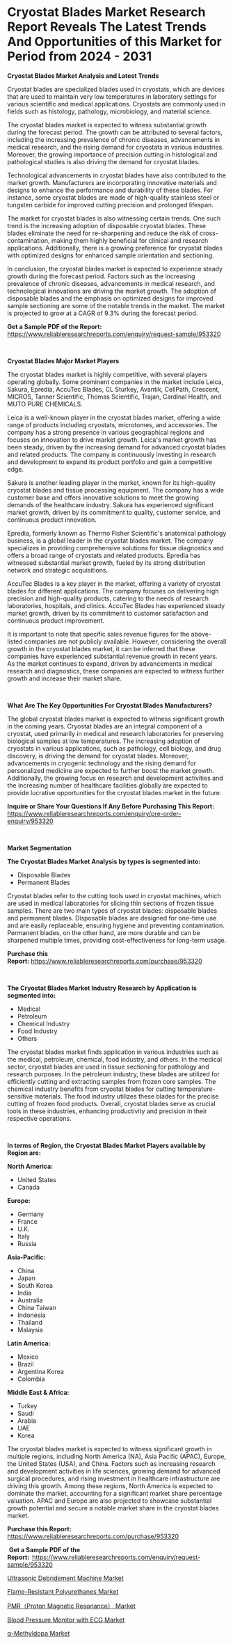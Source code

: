 <p><h1>Cryostat Blades Market Research Report Reveals The Latest Trends And Opportunities of this Market for Period from 2024 - 2031</h1></p><p><strong>Cryostat Blades Market Analysis and Latest Trends</strong></p>
<p><p>Cryostat blades are specialized blades used in cryostats, which are devices that are used to maintain very low temperatures in laboratory settings for various scientific and medical applications. Cryostats are commonly used in fields such as histology, pathology, microbiology, and material science.</p><p>The cryostat blades market is expected to witness substantial growth during the forecast period. The growth can be attributed to several factors, including the increasing prevalence of chronic diseases, advancements in medical research, and the rising demand for cryostats in various industries. Moreover, the growing importance of precision cutting in histological and pathological studies is also driving the demand for cryostat blades.</p><p>Technological advancements in cryostat blades have also contributed to the market growth. Manufacturers are incorporating innovative materials and designs to enhance the performance and durability of these blades. For instance, some cryostat blades are made of high-quality stainless steel or tungsten carbide for improved cutting precision and prolonged lifespan.</p><p>The market for cryostat blades is also witnessing certain trends. One such trend is the increasing adoption of disposable cryostat blades. These blades eliminate the need for re-sharpening and reduce the risk of cross-contamination, making them highly beneficial for clinical and research applications. Additionally, there is a growing preference for cryostat blades with optimized designs for enhanced sample orientation and sectioning.</p><p>In conclusion, the cryostat blades market is expected to experience steady growth during the forecast period. Factors such as the increasing prevalence of chronic diseases, advancements in medical research, and technological innovations are driving the market growth. The adoption of disposable blades and the emphasis on optimized designs for improved sample sectioning are some of the notable trends in the market. The market is projected to grow at a CAGR of 9.3% during the forecast period.</p></p>
<p><strong>Get a Sample PDF of the Report:&nbsp;</strong> <a href="https://www.reliableresearchreports.com/enquiry/request-sample/953320">https://www.reliableresearchreports.com/enquiry/request-sample/953320</a></p>
<p>&nbsp;</p>
<p><strong>Cryostat Blades Major Market Players</strong></p>
<p><p>The cryostat blades market is highly competitive, with several players operating globally. Some prominent companies in the market include Leica, Sakura, Epredia, AccuTec Blades, CL Sturkey, Avantik, CellPath, Crescent, MICROS, Tanner Scientific, Thomas Scientific, Trajan, Cardinal Health, and MUTO PURE CHEMICALS. </p><p>Leica is a well-known player in the cryostat blades market, offering a wide range of products including cryostats, microtomes, and accessories. The company has a strong presence in various geographical regions and focuses on innovation to drive market growth. Leica's market growth has been steady, driven by the increasing demand for advanced cryostat blades and related products. The company is continuously investing in research and development to expand its product portfolio and gain a competitive edge.</p><p>Sakura is another leading player in the market, known for its high-quality cryostat blades and tissue processing equipment. The company has a wide customer base and offers innovative solutions to meet the growing demands of the healthcare industry. Sakura has experienced significant market growth, driven by its commitment to quality, customer service, and continuous product innovation.</p><p>Epredia, formerly known as Thermo Fisher Scientific's anatomical pathology business, is a global leader in the cryostat blades market. The company specializes in providing comprehensive solutions for tissue diagnostics and offers a broad range of cryostats and related products. Epredia has witnessed substantial market growth, fueled by its strong distribution network and strategic acquisitions.</p><p>AccuTec Blades is a key player in the market, offering a variety of cryostat blades for different applications. The company focuses on delivering high precision and high-quality products, catering to the needs of research laboratories, hospitals, and clinics. AccuTec Blades has experienced steady market growth, driven by its commitment to customer satisfaction and continuous product improvement.</p><p>It is important to note that specific sales revenue figures for the above-listed companies are not publicly available. However, considering the overall growth in the cryostat blades market, it can be inferred that these companies have experienced substantial revenue growth in recent years. As the market continues to expand, driven by advancements in medical research and diagnostics, these companies are expected to witness further growth and increase their market share.</p></p>
<p>&nbsp;</p>
<p><strong>What Are The Key Opportunities For Cryostat Blades Manufacturers?</strong></p>
<p><p>The global cryostat blades market is expected to witness significant growth in the coming years. Cryostat blades are an integral component of a cryostat, used primarily in medical and research laboratories for preserving biological samples at low temperatures. The increasing adoption of cryostats in various applications, such as pathology, cell biology, and drug discovery, is driving the demand for cryostat blades. Moreover, advancements in cryogenic technology and the rising demand for personalized medicine are expected to further boost the market growth. Additionally, the growing focus on research and development activities and the increasing number of healthcare facilities globally are expected to provide lucrative opportunities for the cryostat blades market in the future.</p></p>
<p><strong>Inquire or Share Your Questions If Any Before Purchasing This Report:</strong> <a href="https://www.reliableresearchreports.com/enquiry/pre-order-enquiry/953320">https://www.reliableresearchreports.com/enquiry/pre-order-enquiry/953320</a></p>
<p>&nbsp;</p>
<p><strong>Market Segmentation</strong></p>
<p><strong>The Cryostat Blades Market Analysis by types is segmented into:</strong></p>
<p><ul><li>Disposable Blades</li><li>Permanent Blades</li></ul></p>
<p><p>Cryostat blades refer to the cutting tools used in cryostat machines, which are used in medical laboratories for slicing thin sections of frozen tissue samples. There are two main types of cryostat blades: disposable blades and permanent blades. Disposable blades are designed for one-time use and are easily replaceable, ensuring hygiene and preventing contamination. Permanent blades, on the other hand, are more durable and can be sharpened multiple times, providing cost-effectiveness for long-term usage.</p></p>
<p><strong>Purchase this Report:&nbsp;</strong><a href="https://www.reliableresearchreports.com/purchase/953320">https://www.reliableresearchreports.com/purchase/953320</a></p>
<p>&nbsp;</p>
<p><strong>The Cryostat Blades Market Industry Research by Application is segmented into:</strong></p>
<p><ul><li>Medical</li><li>Petroleum</li><li>Chemical Industry</li><li>Food Industry</li><li>Others</li></ul></p>
<p><p>The cryostat blades market finds application in various industries such as the medical, petroleum, chemical, food industry, and others. In the medical sector, cryostat blades are used in tissue sectioning for pathology and research purposes. In the petroleum industry, these blades are utilized for efficiently cutting and extracting samples from frozen core samples. The chemical industry benefits from cryostat blades for cutting temperature-sensitive materials. The food industry utilizes these blades for the precise cutting of frozen food products. Overall, cryostat blades serve as crucial tools in these industries, enhancing productivity and precision in their respective operations.</p></p>
<p>&nbsp;</p>
<p><strong>In terms of Region, the Cryostat Blades Market Players available by Region are:</strong></p>
<p>
    <p> <strong> North America: </strong>
        <ul>
            <li>United States</li>
            <li>Canada</li>
        </ul>
        </p> 
    <p> <strong> Europe: </strong>
        <ul>
            <li>Germany</li>
            <li>France</li>
            <li>U.K.</li>
            <li>Italy</li>
            <li>Russia</li>
        </ul>
        </p> 
    <p> <strong> Asia-Pacific: </strong>
        <ul>
            <li>China</li>
            <li>Japan</li>
            <li>South Korea</li>
            <li>India</li>
            <li>Australia</li>
            <li>China Taiwan</li>
            <li>Indonesia</li>
            <li>Thailand</li>
            <li>Malaysia</li>
        </ul>
        </p> 
    <p> <strong> Latin America: </strong>
        <ul>
            <li>Mexico</li>
            <li>Brazil</li>
            <li>Argentina Korea</li>
            <li>Colombia</li>
        </ul>
        </p> 
    <p> <strong> Middle East & Africa: </strong>
        <ul>
            <li>Turkey</li>
            <li>Saudi</li>
            <li>Arabia</li>
            <li>UAE</li>
            <li>Korea</li>
        </ul>
    </p>
    </p>
<p><p>The cryostat blades market is expected to witness significant growth in multiple regions, including North America (NA), Asia Pacific (APAC), Europe, the United States (USA), and China. Factors such as increasing research and development activities in life sciences, growing demand for advanced surgical procedures, and rising investment in healthcare infrastructure are driving this growth. Among these regions, North America is expected to dominate the market, accounting for a significant market share percentage valuation. APAC and Europe are also projected to showcase substantial growth potential and secure a notable market share in the cryostat blades market.</p></p>
<p><strong>Purchase this Report: </strong><a href="https://www.reliableresearchreports.com/purchase/953320">https://www.reliableresearchreports.com/purchase/953320</a></p>
<p>&nbsp;<strong>Get a Sample PDF of the Report:&nbsp;&nbsp;</strong><a href="https://www.reliableresearchreports.com/enquiry/request-sample/953320">https://www.reliableresearchreports.com/enquiry/request-sample/953320</a></p>
<p><strong></strong></p>
<p><p><a href="https://github.com/YashRP12/Market-Research-Report-List-2/blob/main/ultrasonic-debridement-machine-market.md">Ultrasonic Debridement Machine Market</a></p><p><a href="https://www.linkedin.com/pulse/flame-resistant-polyurethanes-market-insights-players-forecast-58cre?trackingId=kRyqerdXT8OGwWbuPUnkQw%3D%3D">Flame-Resistant Polyurethanes Market</a></p><p><a href="https://www.linkedin.com/pulse/insights-pmrproton-magnetic-resonance-market-size-analysing-g54we?trackingId=j1vwa1VvQa%2B18B59oopJyA%3D%3D">PMR（Proton Magnetic Resonance） Market</a></p><p><a href="https://github.com/Chiragrp24/Market-Research-Report-List-2/blob/main/blood-pressure-monitor-with-ecg-market.md">Blood Pressure Monitor with ECG Market</a></p><p><a href="https://www.linkedin.com/pulse/alpha-methyldopa-market-furnish-information-size-share-yohue?trackingId=0cXTvKXnRGKCrraTlmZpEA%3D%3D">α-Methyldopa Market</a></p></p>